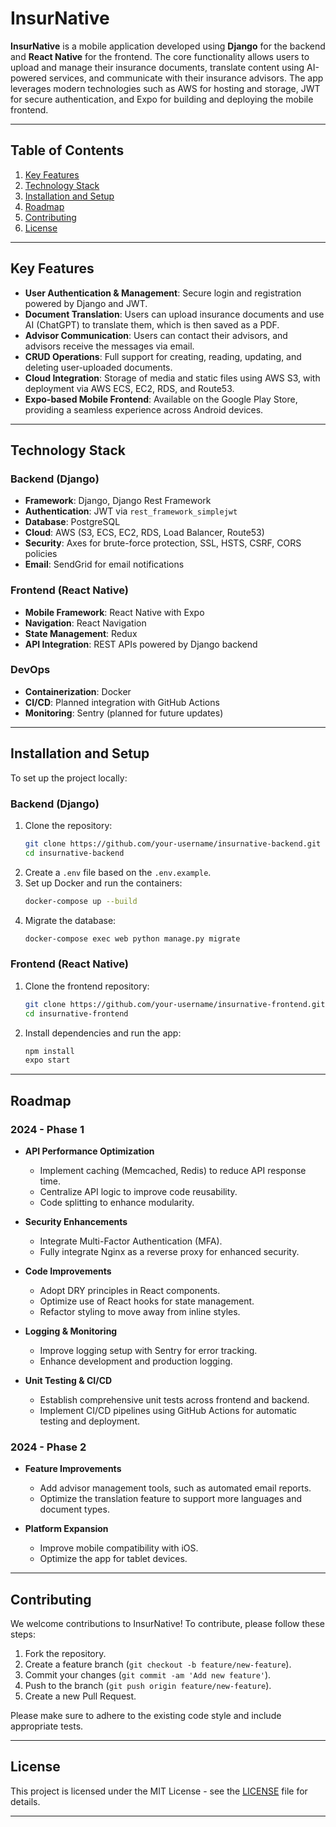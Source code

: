 # InsurNative

**InsurNative** is a mobile application developed using **Django** for the backend and **React Native** for the frontend. The core functionality allows users to upload and manage their insurance documents, translate content using AI-powered services, and communicate with their insurance advisors. The app leverages modern technologies such as AWS for hosting and storage, JWT for secure authentication, and Expo for building and deploying the mobile frontend.

---

## Table of Contents
1. [Key Features](#key-features)
2. [Technology Stack](#technology-stack)
3. [Installation and Setup](#installation-and-setup)
4. [Roadmap](#roadmap)
5. [Contributing](#contributing)
6. [License](#license)

---

## Key Features

- **User Authentication & Management**: Secure login and registration powered by Django and JWT.
- **Document Translation**: Users can upload insurance documents and use AI (ChatGPT) to translate them, which is then saved as a PDF.
- **Advisor Communication**: Users can contact their advisors, and advisors receive the messages via email.
- **CRUD Operations**: Full support for creating, reading, updating, and deleting user-uploaded documents.
- **Cloud Integration**: Storage of media and static files using AWS S3, with deployment via AWS ECS, EC2, RDS, and Route53.
- **Expo-based Mobile Frontend**: Available on the Google Play Store, providing a seamless experience across Android devices.

---

## Technology Stack

### Backend (Django)
- **Framework**: Django, Django Rest Framework
- **Authentication**: JWT via `rest_framework_simplejwt`
- **Database**: PostgreSQL
- **Cloud**: AWS (S3, ECS, EC2, RDS, Load Balancer, Route53)
- **Security**: Axes for brute-force protection, SSL, HSTS, CSRF, CORS policies
- **Email**: SendGrid for email notifications

### Frontend (React Native)
- **Mobile Framework**: React Native with Expo
- **Navigation**: React Navigation
- **State Management**: Redux
- **API Integration**: REST APIs powered by Django backend

### DevOps
- **Containerization**: Docker
- **CI/CD**: Planned integration with GitHub Actions
- **Monitoring**: Sentry (planned for future updates)

---

## Installation and Setup

To set up the project locally:

### Backend (Django)
1. Clone the repository: 
   ```bash
   git clone https://github.com/your-username/insurnative-backend.git
   cd insurnative-backend
   ```
2. Create a `.env` file based on the `.env.example`.
3. Set up Docker and run the containers:
   ```bash
   docker-compose up --build
   ```
4. Migrate the database:
   ```bash
   docker-compose exec web python manage.py migrate
   ```

### Frontend (React Native)
1. Clone the frontend repository:
   ```bash
   git clone https://github.com/your-username/insurnative-frontend.git
   cd insurnative-frontend
   ```
2. Install dependencies and run the app:
   ```bash
   npm install
   expo start
   ```

---

## Roadmap

### 2024 - Phase 1
- **API Performance Optimization**
  - Implement caching (Memcached, Redis) to reduce API response time.
  - Centralize API logic to improve code reusability.
  - Code splitting to enhance modularity.
  
- **Security Enhancements**
  - Integrate Multi-Factor Authentication (MFA).
  - Fully integrate Nginx as a reverse proxy for enhanced security.

- **Code Improvements**
  - Adopt DRY principles in React components.
  - Optimize use of React hooks for state management.
  - Refactor styling to move away from inline styles.

- **Logging & Monitoring**
  - Improve logging setup with Sentry for error tracking.
  - Enhance development and production logging.

- **Unit Testing & CI/CD**
  - Establish comprehensive unit tests across frontend and backend.
  - Implement CI/CD pipelines using GitHub Actions for automatic testing and deployment.

### 2024 - Phase 2
- **Feature Improvements**
  - Add advisor management tools, such as automated email reports.
  - Optimize the translation feature to support more languages and document types.

- **Platform Expansion**
  - Improve mobile compatibility with iOS.
  - Optimize the app for tablet devices.

---

## Contributing

We welcome contributions to InsurNative! To contribute, please follow these steps:
1. Fork the repository.
2. Create a feature branch (`git checkout -b feature/new-feature`).
3. Commit your changes (`git commit -am 'Add new feature'`).
4. Push to the branch (`git push origin feature/new-feature`).
5. Create a new Pull Request.

Please make sure to adhere to the existing code style and include appropriate tests.

---

## License

This project is licensed under the MIT License - see the [LICENSE](LICENSE) file for details.

---
